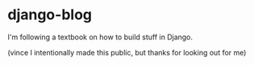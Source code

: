 # django-blog

I'm following a textbook on how to build stuff in Django.

(vince I intentionally made this public, but thanks for looking out for me)
